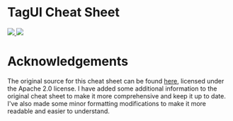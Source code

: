 # TagUI Cheat Sheet

<a href="https://github.com/aisingapore/TagUI/releases/tag/v6.110.0" alt="For TagUI version v6.110">
        <img src="https://img.shields.io/badge/for%20TagUI%20version-v6.110-blue" />
</a>
<a href="https://github.com/chuamatt/tagui-cheatsheet/pulls">
        <img src="https://img.shields.io/badge/PRs-welcome-brightgreen.svg" />
</a>


# Acknowledgements

The original source for this cheat sheet can be found [here](https://github.com/aisingapore/TagUI/tree/pre_v6#cheat-sheet), licensed under the Apache 2.0 license. I have added some additional information to the original cheat sheet to make it more comprehensive and  keep it up to date. I've also made some minor formatting modifications to make it more readable and easier to understand.